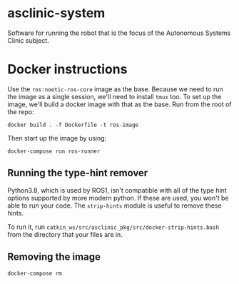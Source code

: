 # asclinic-system

Software for running the robot that is the focus of the Autonomous Systems Clinic subject.

# Docker instructions

Use the `ros:noetic-ros-core` image as the base. Because we need to run the
image as a single session, we'll need to install `tmux` too. To set up the image,
we'll build a docker image with that as the base. Run from the root of the repo:

```
docker build . -f Dockerfile -t ros-image
```

Then start up the image by using:

```
docker-compose run ros-runner
```

## Running the type-hint remover

Python3.8, which is used by ROS1, isn't compatible with all of the type hint
options supported by more modern python. If these are used, you won't be able
to run your code. The `strip-hints` module is useful to remove these hints.

To run it, run `catkin_ws/src/asclinic_pkg/src/docker-strip-hints.bash` from
the directory that your files are in.

## Removing the image

```
docker-compose rm
```


